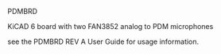 PDMBRD 

KiCAD 6 board with two FAN3852 analog to PDM microphones

see the PDMBRD REV A User Guide for usage information.

